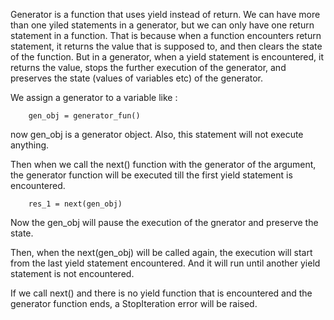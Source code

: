 Generator is a function that uses yield instead of return.
We can have more than one yiled statements in a generator, but we can only have one return statement in a function. That is because when a function encounters return statement, it returns the value that is supposed to, and then clears the state of the function.
But in a generator, when a yield statement is encountered, it returns the value, stops the further execution of the generator, and preserves the state (values of variables etc) of the generator.

We assign a generator to a variable like :
```
    gen_obj = generator_fun()
```

now gen_obj is a generator object. Also, this statement will not execute anything.

Then when we call the next() function with the generator of the argument, the generator function will be executed till the first yield statement is encountered.
```
    res_1 = next(gen_obj)
```

Now the gen_obj will pause the execution of the gnerator and preserve the state.

Then, when the next(gen_obj) will be called again, the execution will start from the last yield statement encountered. And it will run until another yield statement is not encountered.

If we call next() and there is no yield function that is encountered and the generator function ends, a StopIteration error will be raised.